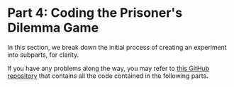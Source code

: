 # Part 4: Coding the Prisoner's Dilemma Game

In this section, we break down the initial process of creating an experiment into subparts, for clarity.

If you have any problems along the way, you may refer to [this GitHub repository](https://github.com/JamesPHoughton/prisonersDilemmaDemo) that contains all the code contained in the following parts.
